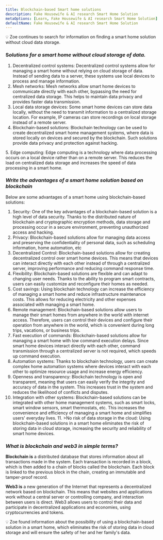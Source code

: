 ```yaml
---
title: Blockchain-based Smart home solutions
description: Fake Housewife & AI research Smart Home Solution
metaOptions: [Learn, Fake Housewife & AI research Smart Home Solution]
defaultName: Fake Housewife & AI research Smart Home Solution
---
```


<LessonCodeWrapper language="plainText">
💡 Zoe continues to search for information on finding a smart home solution without cloud data storage.
</LessonCodeWrapper>

### S*olutions for a smart home without cloud storage of data.*

<ChatGPT/>

1. <span class="gpt-accent bold"> Decentralized control systems: Decentralized control systems allow for managing a smart home without relying on cloud storage of data. Instead of sending data to a server, these systems use local devices to process and manage information. </span> 
2. Mesh networks: Mesh networks allow smart home devices to communicate directly with each other, bypassing the need for centralized data storage. This helps to maintain data privacy and provides faster data transmission.
3. Local data storage devices: Some smart home devices can store data locally, without the need to transmit information to a centralized storage location. For example, IP cameras can store recordings on local storage instead of a remote server.
4.  <span class="gpt-accent bold">Blockchain-based solutions: Blockchain technology can be used to create decentralized smart home management systems, where data is stored locally on devices and secured by the blockchain. Such solutions provide data privacy and protection against hacking.
</span> 
5. Edge computing: Edge computing is a technology where data processing occurs on a local device rather than on a remote server. This reduces the load on centralized data storage and increases the speed of data processing in a smart home.

### *Write the advantages of a smart home solution based on blockchain*

<ChatGPT/>

Below are some advantages of a smart home using blockchain-based solutions:

1. <span class="gpt-accent bold">Security: One of the key advantages of a blockchain-based solution is a high level of data security. Thanks to the distributed nature of blockchain and cryptographic encryption methods, data storage and processing occur in a secure environment, preventing unauthorized access and hacking.</span>
2. <span class="gpt-accent bold">Privacy: Blockchain-based solutions allow for managing data access and preserving the confidentiality of personal data, such as scheduling information, home automation, etc</span>
3. Decentralized Control: Blockchain-based solutions allow for creating decentralized control over smart home devices. This means that devices can interact directly with each other instead of through a centralized server, improving performance and reducing command response time.
4. Flexibility: Blockchain-based solutions are flexible and can adapt to changing user needs. Thanks to the ability to program smart contracts, users can easily customize and reconfigure their homes as needed.
5. Cost savings: Using blockchain technology can increase the efficiency of managing a smart home and reduce infrastructure maintenance costs. This allows for reducing electricity and other expenses associated with managing a smart home.
6. <span class="gpt-accent bold">Remote management: Blockchain-based solutions allow users to manage their smart homes from anywhere in the world with internet access. Therefore, users can control their devices and configure their operation from anywhere in the world, which is convenient during long trips, vacations, or business trips.</span> 
7. Fast execution of commands: Blockchain-based solutions allow for managing a smart home with low command execution delays. Since smart home devices interact directly with each other, command transmission through a centralized server is not required, which speeds up command execution.
8. <span class="gpt-accent bold">Automation systems: Thanks to blockchain technology, users can create complex home automation systems where devices interact with each other to optimize resource usage and increase energy efficiency.</span> 
9. Openness and transparency: Blockchain technology is open and transparent, meaning that users can easily verify the integrity and accuracy of data in the system. This increases trust in the system and reduces the likelihood of conflicts and disputes.
10. Integration with other systems: Blockchain-based solutions can be integrated with other home management systems, such as smart locks, smart window sensors, smart thermostats, etc. This increases the convenience and efficiency of managing a smart home and simplifies users' everyday lives.
11.<span class="gpt-accent bold"> >No risk of data storage in the cloud: Using blockchain-based solutions in a smart home eliminates the risk of storing data in cloud storage, increasing the security and reliability of smart home devices.</span>

### *What is blockchain and web3 in simple terms?*

<ChatGPT/>

**Blockchain is** a distributed database that stores information about all transactions made in the system. Each transaction is recorded in a block, which is then added to a chain of blocks called the blockchain. Each block is linked to the previous block in the chain, creating an immutable and tamper-proof record.

**Web3 is** a new generation of the Internet that represents a decentralized network based on blockchain. This means that websites and applications work without a central server or controlling company, and interaction between users is direct. Web3 allows users to control their data and participate in decentralized applications and economies, using cryptocurrencies and tokens.

<LessonCodeWrapper language="plainText">
💡 Zoe found information about the possibility of using a blockchain-based solution in a smart home, which eliminates the risk of storing data in cloud storage and will ensure the safety of her and her family's data.
</LessonCodeWrapper>